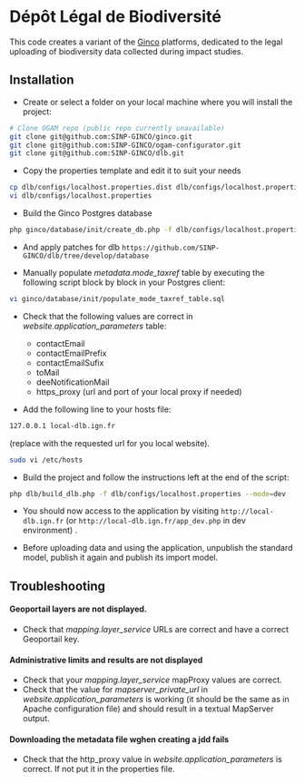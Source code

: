 # Dépôt Légal de Biodiversité

This code creates a variant of the [Ginco](https://github.com/SINP-GINCO/ginco) platforms, dedicated to 
the legal uploading of biodiversity data collected during impact studies. 

## Installation

* Create or select a folder on your local machine where you will install the project:
```bash
# Clone OGAM repo (public repo currently unavailable)
git clone git@github.com:SINP-GINCO/ginco.git
git clone git@github.com:SINP-GINCO/ogam-configurator.git
git clone git@github.com:SINP-GINCO/dlb.git
```
* Copy the properties template and edit it to suit your needs
```bash
cp dlb/configs/localhost.properties.dist dlb/configs/localhost.properties
vi dlb/configs/localhost.properties
```
* Build the Ginco Postgres database
```bash
php ginco/database/init/create_db.php -f dlb/configs/localhost.properties
```
* And apply patches for dlb
`https://github.com/SINP-GINCO/dlb/tree/develop/database`

* Manually populate *metadata.mode_taxref* table by executing the following script block by block in your Postgres client:
```bash
vi ginco/database/init/populate_mode_taxref_table.sql
```

* Check that the following values are correct in *website.application_parameters* table:
    * contactEmail
    * contactEmailPrefix
    * contactEmailSufix
    * toMail
    * deeNotificationMail
    * https_proxy (url and port of your local proxy if needed)

* Add the following line to your hosts file:
 ```bash
 127.0.0.1 local-dlb.ign.fr
 ```
  (replace with the requested url for you local website).  
    
    
 ```bash
 sudo vi /etc/hosts
 ```

* Build the project and follow the instructions left at the end of the script:
```bash
php dlb/build_dlb.php -f dlb/configs/localhost.properties --mode=dev
```

* You should now access to the application by visiting  `http://local-dlb.ign.fr` (or 
  `http://local-dlb.ign.fr/app_dev.php` in dev environment) .

* Before uploading data and using the application, unpublish the standard model, publish it again and publish its import model.

## Troubleshooting

#### Geoportail layers are not displayed.
* Check that *mapping.layer_service* URLs are correct and have a correct Geoportail key.

#### Administrative limits and results are not displayed
* Check that your *mapping.layer_service* mapProxy values are correct.
* Check that the value for *mapserver_private_url* in *website.application_parameters* is working (it should be the same as in Apache configuration file) and should result
in a textual MapServer output.

#### Downloading the metadata file wghen creating a jdd fails
* Check that the http_proxy value in *website.application_parameters* is correct. If not put it in the properties file.
